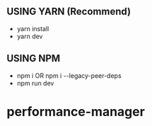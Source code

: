 ## USING YARN (Recommend)

- yarn install
- yarn dev

## USING NPM

- npm i OR npm i --legacy-peer-deps
- npm run dev
# performance-manager
